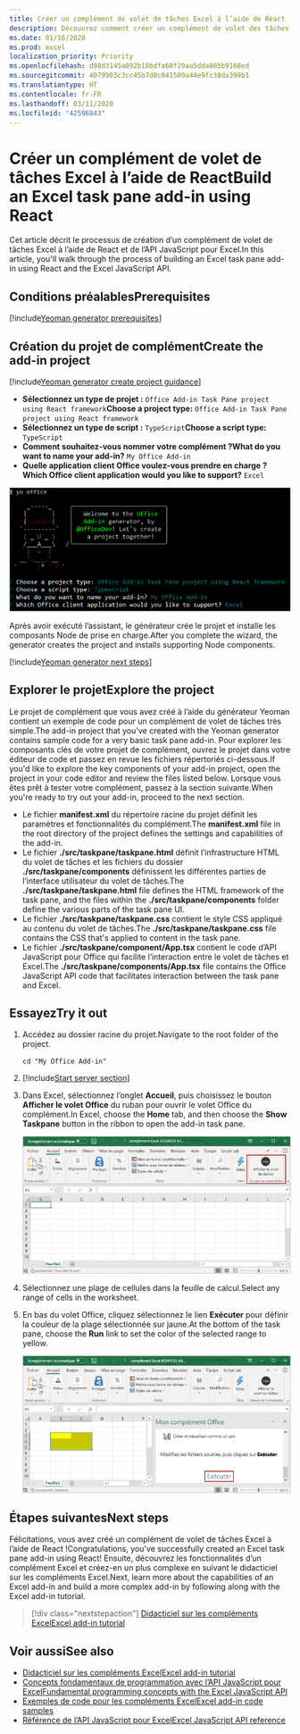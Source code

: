 ```yaml
---
title: Créer un complément de volet de tâches Excel à l’aide de React
description: Découvrez comment créer un complément de volet des tâches Excel simple à l’aide de l’API JavaScript et de React pour Office.
ms.date: 01/16/2020
ms.prod: excel
localization_priority: Priority
ms.openlocfilehash: d98d3145a092b18bdfa60f29aa5dda885b9168ed
ms.sourcegitcommit: 4079903c3cc45b7d8c041509a44e9fc38da399b1
ms.translationtype: HT
ms.contentlocale: fr-FR
ms.lasthandoff: 03/11/2020
ms.locfileid: "42596843"
---
```

# <a name="build-an-excel-task-pane-add-in-using-react"></a><span data-ttu-id="b35a0-103">Créer un complément de volet de tâches Excel à l’aide de React</span><span class="sxs-lookup"><span data-stu-id="b35a0-103">Build an Excel task pane add-in using React</span></span>

<span data-ttu-id="b35a0-104">Cet article décrit le processus de création d’un complément de volet de tâches Excel à l’aide de React et de l’API JavaScript pour Excel.</span><span class="sxs-lookup"><span data-stu-id="b35a0-104">In this article, you'll walk through the process of building an Excel task pane add-in using React and the Excel JavaScript API.</span></span>

## <a name="prerequisites"></a><span data-ttu-id="b35a0-105">Conditions préalables</span><span class="sxs-lookup"><span data-stu-id="b35a0-105">Prerequisites</span></span>

[!include[Yeoman generator prerequisites](../includes/quickstart-yo-prerequisites.md)]

## <a name="create-the-add-in-project"></a><span data-ttu-id="b35a0-106">Création du projet de complément</span><span class="sxs-lookup"><span data-stu-id="b35a0-106">Create the add-in project</span></span>

[!include[Yeoman generator create project guidance](../includes/yo-office-command-guidance.md)]

- <span data-ttu-id="b35a0-107">**Sélectionnez un type de projet :** `Office Add-in Task Pane project using React framework`</span><span class="sxs-lookup"><span data-stu-id="b35a0-107">**Choose a project type:** `Office Add-in Task Pane project using React framework`</span></span>
- <span data-ttu-id="b35a0-108">**Sélectionnez un type de script :** `TypeScript`</span><span class="sxs-lookup"><span data-stu-id="b35a0-108">**Choose a script type:** `TypeScript`</span></span>
- <span data-ttu-id="b35a0-109">**Comment souhaitez-vous nommer votre complément ?**</span><span class="sxs-lookup"><span data-stu-id="b35a0-109">**What do you want to name your add-in?**</span></span> `My Office Add-in`
- <span data-ttu-id="b35a0-110">**Quelle application client Office voulez-vous prendre en charge ?**</span><span class="sxs-lookup"><span data-stu-id="b35a0-110">**Which Office client application would you like to support?**</span></span> `Excel`

![Générateur Yeoman](../images/yo-office-excel-react-2.png)

<span data-ttu-id="b35a0-112">Après avoir exécuté l’assistant, le générateur crée le projet et installe les composants Node de prise en charge.</span><span class="sxs-lookup"><span data-stu-id="b35a0-112">After you complete the wizard, the generator creates the project and installs supporting Node components.</span></span>

[!include[Yeoman generator next steps](../includes/yo-office-next-steps.md)]

## <a name="explore-the-project"></a><span data-ttu-id="b35a0-113">Explorer le projet</span><span class="sxs-lookup"><span data-stu-id="b35a0-113">Explore the project</span></span>

<span data-ttu-id="b35a0-114">Le projet de complément que vous avez créé à l’aide du générateur Yeoman contient un exemple de code pour un complément de volet de tâches très simple.</span><span class="sxs-lookup"><span data-stu-id="b35a0-114">The add-in project that you've created with the Yeoman generator contains sample code for a very basic task pane add-in.</span></span> <span data-ttu-id="b35a0-115">Pour explorer les composants clés de votre projet de complément, ouvrez le projet dans votre éditeur de code et passez en revue les fichiers répertoriés ci-dessous.</span><span class="sxs-lookup"><span data-stu-id="b35a0-115">If you'd like to explore the key components of your add-in project, open the project in your code editor and review the files listed below.</span></span> <span data-ttu-id="b35a0-116">Lorsque vous êtes prêt à tester votre complément, passez à la section suivante.</span><span class="sxs-lookup"><span data-stu-id="b35a0-116">When you're ready to try out your add-in, proceed to the next section.</span></span>

- <span data-ttu-id="b35a0-117">Le fichier **manifest.xml** du répertoire racine du projet définit les paramètres et fonctionnalités du complément.</span><span class="sxs-lookup"><span data-stu-id="b35a0-117">The **manifest.xml** file in the root directory of the project defines the settings and capabilities of the add-in.</span></span>
- <span data-ttu-id="b35a0-118">Le fichier **./src/taskpane/taskpane.html** définit l’infrastructure HTML du volet de tâches et les fichiers du dossier **./src/taskpane/components** définissent les différentes parties de l’interface utilisateur du volet de tâches.</span><span class="sxs-lookup"><span data-stu-id="b35a0-118">The **./src/taskpane/taskpane.html** file defines the HTML framework of the task pane, and the files within the **./src/taskpane/components** folder define the various parts of the task pane UI.</span></span>
- <span data-ttu-id="b35a0-119">Le fichier **./src/taskpane/taskpane.css** contient le style CSS appliqué au contenu du volet de tâches.</span><span class="sxs-lookup"><span data-stu-id="b35a0-119">The **./src/taskpane/taskpane.css** file contains the CSS that's applied to content in the task pane.</span></span>
- <span data-ttu-id="b35a0-120">Le fichier **./src/taskpane/component/App.tsx** contient le code d’API JavaScript pour Office qui facilite l’interaction entre le volet de tâches et Excel.</span><span class="sxs-lookup"><span data-stu-id="b35a0-120">The **./src/taskpane/components/App.tsx** file contains the Office JavaScript API code that facilitates interaction between the task pane and Excel.</span></span>

## <a name="try-it-out"></a><span data-ttu-id="b35a0-121">Essayez</span><span class="sxs-lookup"><span data-stu-id="b35a0-121">Try it out</span></span>

1. <span data-ttu-id="b35a0-122">Accédez au dossier racine du projet.</span><span class="sxs-lookup"><span data-stu-id="b35a0-122">Navigate to the root folder of the project.</span></span>

    ```command&nbsp;line
    cd "My Office Add-in"
    ```

2. [!include[Start server section](../includes/quickstart-yo-start-server-excel.md)] 

3. <span data-ttu-id="b35a0-123">Dans Excel, sélectionnez l’onglet **Accueil**, puis choisissez le bouton **Afficher le volet Office** du ruban pour ouvrir le volet Office du complément.</span><span class="sxs-lookup"><span data-stu-id="b35a0-123">In Excel, choose the **Home** tab, and then choose the **Show Taskpane** button in the ribbon to open the add-in task pane.</span></span>

    ![Bouton Complément Excel](../images/excel-quickstart-addin-3b.png)

4. <span data-ttu-id="b35a0-125">Sélectionnez une plage de cellules dans la feuille de calcul.</span><span class="sxs-lookup"><span data-stu-id="b35a0-125">Select any range of cells in the worksheet.</span></span>

5. <span data-ttu-id="b35a0-126">En bas du volet Office, cliquez sélectionnez le lien **Exécuter** pour définir la couleur de la plage sélectionnée sur jaune.</span><span class="sxs-lookup"><span data-stu-id="b35a0-126">At the bottom of the task pane, choose the **Run** link to set the color of the selected range to yellow.</span></span>

    ![Complément Excel](../images/excel-quickstart-addin-3c.png)

## <a name="next-steps"></a><span data-ttu-id="b35a0-128">Étapes suivantes</span><span class="sxs-lookup"><span data-stu-id="b35a0-128">Next steps</span></span>

<span data-ttu-id="b35a0-129">Félicitations, vous avez créé un complément de volet de tâches Excel à l’aide de React !</span><span class="sxs-lookup"><span data-stu-id="b35a0-129">Congratulations, you've successfully created an Excel task pane add-in using React!</span></span> <span data-ttu-id="b35a0-130">Ensuite, découvrez les fonctionnalités d’un complément Excel et créez-en un plus complexe en suivant le didacticiel sur les compléments Excel.</span><span class="sxs-lookup"><span data-stu-id="b35a0-130">Next, learn more about the capabilities of an Excel add-in and build a more complex add-in by following along with the Excel add-in tutorial.</span></span>

> [!div class="nextstepaction"]
> [<span data-ttu-id="b35a0-131">Didacticiel sur les compléments Excel</span><span class="sxs-lookup"><span data-stu-id="b35a0-131">Excel add-in tutorial</span></span>](../tutorials/excel-tutorial.md)

## <a name="see-also"></a><span data-ttu-id="b35a0-132">Voir aussi</span><span class="sxs-lookup"><span data-stu-id="b35a0-132">See also</span></span>

* [<span data-ttu-id="b35a0-133">Didacticiel sur les compléments Excel</span><span class="sxs-lookup"><span data-stu-id="b35a0-133">Excel add-in tutorial</span></span>](../tutorials/excel-tutorial-create-table.md)
* [<span data-ttu-id="b35a0-134">Concepts fondamentaux de programmation avec l’API JavaScript pour Excel</span><span class="sxs-lookup"><span data-stu-id="b35a0-134">Fundamental programming concepts with the Excel JavaScript API</span></span>](../excel/excel-add-ins-core-concepts.md)
* [<span data-ttu-id="b35a0-135">Exemples de code pour les compléments Excel</span><span class="sxs-lookup"><span data-stu-id="b35a0-135">Excel add-in code samples</span></span>](https://developer.microsoft.com/office/gallery/?filterBy=Samples,Excel)
* [<span data-ttu-id="b35a0-136">Référence de l’API JavaScript pour Excel</span><span class="sxs-lookup"><span data-stu-id="b35a0-136">Excel JavaScript API reference</span></span>](../reference/overview/excel-add-ins-reference-overview.md)
